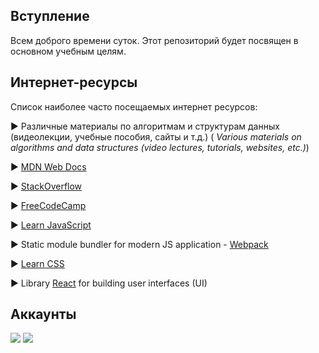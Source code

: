 ## Вступление
Всем доброго времени суток. Этот репозиторий будет посвящен в основном учебным целям.

## Интернет-ресурсы
Список наиболее часто посещаемых интернет ресурсов:

▶️ Различные материалы по алгоритмам и структурам данных (видеолекции, учебные пособия, сайты и т.д.) ( *Various materials on algorithms and data structures (video lectures, tutorials, websites, etc.)*)

▶️ [MDN Web Docs](https://developer.mozilla.org/)

▶️  [StackOverflow](https://stackoverflow.com/)

▶️  [FreeCodeCamp](https://www.freecodecamp.org/)

▶️  [Learn JavaScript](https://javascript.info/)

▶️  Static module bundler for modern JS application - [Webpack](https://webpack.js.org/)

▶️  [Learn CSS](https://web.dev/learn/css/)

▶️  Library [React](https://ru.reactjs.org/) for building user interfaces (UI)


<!-- ## Stats
![GitHub stats](https://github-readme-stats.vercel.app/api?username=InGodWeTrustt&hide=contribs,prs&show_icons=true&theme=yeblu&border_radius=25) -->

## Аккаунты
![](https://www.codewars.com/users/InGodWeTrustt/badges/large)
![](https://www.codewars.com/users/y4y4/badges/large)

<!--
КРАТКИЙ СПРАВОЧНИК по оформлению файлов markdown:
* - по сути представляют собой списки
#  Заголовок первого уровня #

Ниже представлен какой - то код на js, к примеру:
```js
const tmp = []
```

# Заголовок первого уровня
## Заголовок второго уровня
### Заголовок третьего уровня
###### Заголовок шестого уровня 
**текст**

Для создания таблицы:
| First Header  | Second Header |
| ------------- | ------------- |
| Content Cell  | Content Cell  |
| Content Cell  | Content Cell  |

Знак '>'  - для обозначения цитаты первого уровня, '>>' - второго уровня.
> **Note**
> This is a note

> **Warning**
> This is a warning

->
